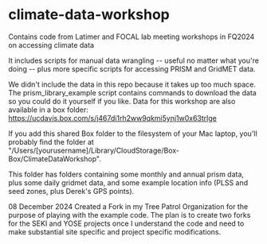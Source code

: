 # climate-data-workshop
Contains code from Latimer and FOCAL lab meeting workshops in FQ2024 on accessing climate data 

It includes scripts for manual data wrangling -- useful no matter what you're doing -- plus more specific scripts for accessing PRISM and GridMET data.

We didn't include the data in this repo because it takes up too much space. The prism_library_example script contains commands to download the data so you could do it yourself if you like. Data for this workshop are also available in a box folder: https://ucdavis.box.com/s/j467di1rh2ww9qkmi5ynj1w0x63trlge 
 
If you add this shared Box folder to the filesystem of your Mac laptop, you'll probably find the folder at "/Users/[yourusername]/Library/CloudStorage/Box-Box/ClimateDataWorkshop".

This folder has folders containing some monthly and annual prism data, plus some daily gridmet data, and some example location info (PLSS and seed zones, plus Derek's GPS points). 

08 December 2024 Created a Fork in my Tree Patrol Organization for the purpose of playing with the example code. The plan is to create two forks for the SEKI and YOSE projects once I understand the code and need to make substantial site specific and project specific modifications. 
